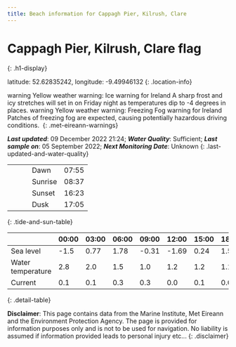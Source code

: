 ```yaml
---
title: Beach information for Cappagh Pier, Kilrush, Clare
---
```

# Cappagh Pier, Kilrush, Clare <span class="material-icons blue-flag" alt="This a Blue Flag beach">flag</span>
{: .h1-display}

latitude: 52.62835242, longitude: -9.49946132
{: .location-info}

<span class="material-icons yellow-warning">warning</span>&nbsp;Yellow weather warning: Ice warning for Ireland A sharp frost and icy stretches will set in on Friday night as temperatures dip to -4 degrees in places.&nbsp;<span class="material-icons yellow-warning">warning</span>&nbsp;Yellow weather warning: Freezing Fog warning for Ireland Patches of freezing fog are expected, causing potentially hazardous driving conditions.&nbsp;
{: .met-eireann-warnings}

___Last updated___: 09 December 2022 21:24; ___Water Quality___: Sufficient;
___Last sample on___: 05 September 2022; ___Next Monitoring Date___: Unknown
{: .last-updated-and-water-quality}

|   |   |   |   |   |
|---|---|---|---|---|
|   |   |   | Dawn  | 07:55 |
|   |   |   | Sunrise  | 08:37 |
|   |   |   | Sunset  | 16:23 |
|   |   |   | Dusk  | 17:05 |
{: .tide-and-sun-table}

<div></div>

| | 00:00 | 03:00 | 06:00 | 09:00 | 12:00 | 15:00 | 18:00 | 21:00 |
|---|---|---|---|---|---|---|---|---|
| Sea level | -1.5 | 0.77 | 1.78 | -0.31| -1.69 | 0.24 | 1.53 | -0.11 |
| Water temperature | 2.8 | 2.0 | 1.5 | 1.0 | 1.2 | 1.2 | 1.1 | 1.1 |
| Current | 0.1 | 0.1 | 0.3 | 0.3 | 0.0| 0.1 | 0.0 | 0.2 |
{: .detail-table}

__Disclaimer__: This page contains data from the Marine Institute,
Met Eireann and the Environment Protection Agency. The page is provided for
information purposes only and is not to be used for navigation. No liability
is assumed if information provided leads to personal injury etc...
{: .disclaimer}
